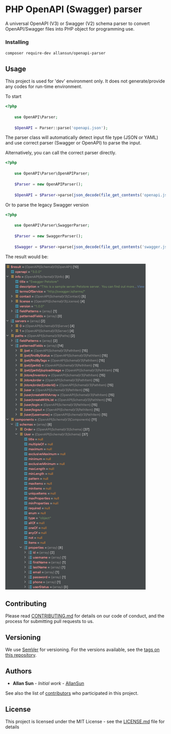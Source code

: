 # PHP OpenAPI (Swagger) parser 

A universal OpenAPI (V3) or Swagger (V2) schema parser to convert OpenAPI/Swagger files into PHP object for 
programming use.

### Installing

```
composer require-dev allansun/openapi-parser
```


## Usage

This project is used for 'dev' environment only. It does not generate/provide any codes for run-time environment.

To start

```php
<?php

    use OpenAPI\Parser;
    
    $OpenAPI = Parser::parse('openapi.json');
```

The parser class will automatically detect input file type (JSON or YAML) and use correct parser (Swagger or OpenAPI)
to parse the input.

Alternatively, you can call the correct parser directly.

```php
<?php

    use OpenAPI\Parser\OpenAPIParser;
    
    $Parser = new OpenAPIParser();
    
    $OpenAPI = $Parser->parse(json_decode(file_get_contents('openapi.json'), true));
```

Or to parse the legacy Swagger version

```php
<?php

    use OpenAPI\Parser\SwaggerParser;
    
    $Parser = new SwaggerParser();
    
    $Swagger = $Parser->parse(json_decode(file_get_contents('swagger.json'), true));
```

The result would be:

![OpenAPI](./docs/openapi-parser.png)


## Contributing

Please read [CONTRIBUTING.md](https://gist.github.com/PurpleBooth/b24679402957c63ec426) for details on our code of 
conduct, and the process for submitting pull requests to us.

## Versioning

We use [SemVer](http://semver.org/) for versioning. For the versions available, see the 
[tags on this repository](/tags). 

## Authors

* **Allan Sun** - *Initial work* - [AllanSun](https://github.com/allansun)

See also the list of [contributors](https://github.com/allansun/openapi-parser/contributors) who participated in this 
project.

## License

This project is licensed under the MIT License - see the [LICENSE.md](LICENSE.md) file for details

